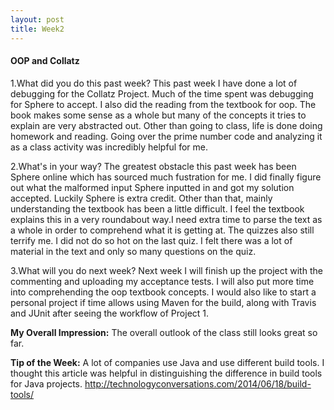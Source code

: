 ```yaml
---
layout: post
title: Week2
---
```


#### OOP and Collatz
1.What did you do this past week?
This past week I have done a lot of debugging for the Collatz Project. Much of the time spent was debugging for Sphere to accept. I also did the reading from the textbook for oop. The book makes some sense as a whole but many of the concepts it tries to explain are very abstracted out. Other than going to class, life is done doing homework and reading. Going over the prime number code and analyzing it as a class activity was incredibly helpful for me.

2.What's in your way?
The greatest obstacle this past week has been Sphere online which has sourced much fustration for me. I did finally figure out what the malformed input Sphere inputted in and got my solution accepted. Luckily Sphere is extra credit. Other than that, mainly understanding the textbook has been a little difficult. I feel the textbook explains this in a very roundabout way.I need extra time to parse the text as a whole in order to comprehend what it is getting at. The quizzes also still terrify me. I did not do so hot on the last quiz. I felt there was a lot of material in the text and only so many questions on the quiz.

3.What will you do next week?
Next week I will finish up the project with the commenting and uploading my acceptance tests. I will also put more time into comprehending the oop textbook concepts. I would also like to start a personal project if time allows using Maven for the build, along with Travis and JUnit after seeing the workflow of Project 1. 

**My Overall Impression:** The overall outlook of the class still looks great so far.

**Tip of the Week:** A lot of companies use Java and use different build tools. I thought this article was helpful in distinguishing the difference in build tools for Java projects.
<http://technologyconversations.com/2014/06/18/build-tools/>
